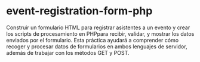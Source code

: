 # event-registration-form-php
Construir un formulario HTML para registrar asistentes a un evento y crear los scripts de procesamiento en PHPpara recibir, validar, y mostrar los datos enviados por el formulario. Esta práctica ayudará a comprender cómo recoger y procesar datos de formularios en ambos lenguajes de servidor, además de trabajar con los métodos GET y POST.
